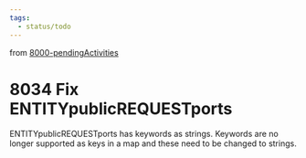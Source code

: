 ```yaml
---
tags:
  - status/todo
---
```

from [8000-pendingActivities](8000-pendingActivities.md)
# 8034 Fix ENTITYpublicREQUESTports

ENTITYpublicREQUESTports has keywords as strings. Keywords are no longer supported as keys in a map and these need to be changed to strings.